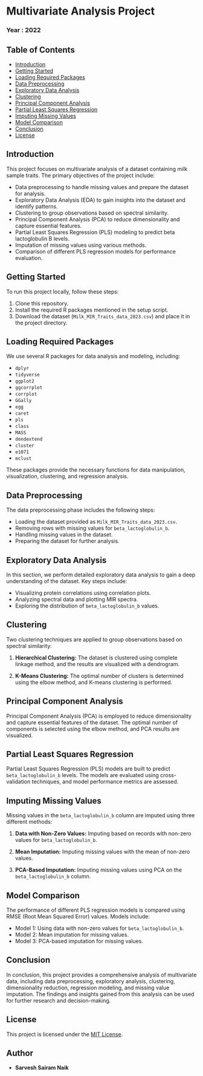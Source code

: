 # Multivariate Analysis Project

### Year : 2022

## Table of Contents

- [Introduction](#introduction)
- [Getting Started](#getting-started)
- [Loading Required Packages](#loading-required-packages)
- [Data Preprocessing](#data-preprocessing)
- [Exploratory Data Analysis](#exploratory-data-analysis)
- [Clustering](#clustering)
- [Principal Component Analysis](#principal-component-analysis)
- [Partial Least Squares Regression](#partial-least-squares-regression)
- [Imputing Missing Values](#imputing-missing-values)
- [Model Comparison](#model-comparison)
- [Conclusion](#conclusion)
- [License](#license)

## Introduction

This project focuses on multivariate analysis of a dataset containing milk sample traits. The primary objectives of the project include:

- Data preprocessing to handle missing values and prepare the dataset for analysis.
- Exploratory Data Analysis (EDA) to gain insights into the dataset and identify patterns.
- Clustering to group observations based on spectral similarity.
- Principal Component Analysis (PCA) to reduce dimensionality and capture essential features.
- Partial Least Squares Regression (PLS) modeling to predict beta lactoglobulin B levels.
- Imputation of missing values using various methods.
- Comparison of different PLS regression models for performance evaluation.

## Getting Started

To run this project locally, follow these steps:

1. Clone this repository.
2. Install the required R packages mentioned in the setup script.
3. Download the dataset (`Milk_MIR_Traits_data_2023.csv`) and place it in the project directory.

## Loading Required Packages

We use several R packages for data analysis and modeling, including:

- `dplyr`
- `tidyverse`
- `ggplot2`
- `ggcorrplot`
- `corrplot`
- `GGally`
- `egg`
- `caret`
- `pls`
- `class`
- `MASS`
- `dendextend`
- `cluster`
- `e1071`
- `mclust`

These packages provide the necessary functions for data manipulation, visualization, clustering, and regression analysis.

## Data Preprocessing

The data preprocessing phase includes the following steps:

- Loading the dataset provided as `Milk_MIR_Traits_data_2023.csv`.
- Removing rows with missing values for `beta_lactoglobulin_b`.
- Handling missing values in the dataset.
- Preparing the dataset for further analysis.

## Exploratory Data Analysis

In this section, we perform detailed exploratory data analysis to gain a deep understanding of the dataset. Key steps include:

- Visualizing protein correlations using correlation plots.
- Analyzing spectral data and plotting MIR spectra.
- Exploring the distribution of `beta_lactoglobulin_b` values.

## Clustering

Two clustering techniques are applied to group observations based on spectral similarity:

1. **Hierarchical Clustering:** The dataset is clustered using complete linkage method, and the results are visualized with a dendrogram.

2. **K-Means Clustering:** The optimal number of clusters is determined using the elbow method, and K-means clustering is performed.

## Principal Component Analysis

Principal Component Analysis (PCA) is employed to reduce dimensionality and capture essential features of the dataset. The optimal number of components is selected using the elbow method, and PCA results are visualized.

## Partial Least Squares Regression

Partial Least Squares Regression (PLS) models are built to predict `beta_lactoglobulin_b` levels. The models are evaluated using cross-validation techniques, and model performance metrics are assessed.

## Imputing Missing Values

Missing values in the `beta_lactoglobulin_b` column are imputed using three different methods:

1. **Data with Non-Zero Values:** Imputing based on records with non-zero values for `beta_lactoglobulin_b`.

2. **Mean Imputation:** Imputing missing values with the mean of non-zero values.

3. **PCA-Based Imputation:** Imputing missing values using PCA on the `beta_lactoglobulin_b` column.

## Model Comparison

The performance of different PLS regression models is compared using RMSE (Root Mean Squared Error) values. Models include:

- Model 1: Using data with non-zero values for `beta_lactoglobulin_b`.
- Model 2: Mean imputation for missing values.
- Model 3: PCA-based imputation for missing values.

## Conclusion

In conclusion, this project provides a comprehensive analysis of multivariate data, including data preprocessing, exploratory analysis, clustering, dimensionality reduction, regression modeling, and missing value imputation. The findings and insights gained from this analysis can be used for further research and decision-making.


## License

This project is licensed under the [MIT License](LICENSE).


## Author 

- **Sarvesh Sairam Naik**

